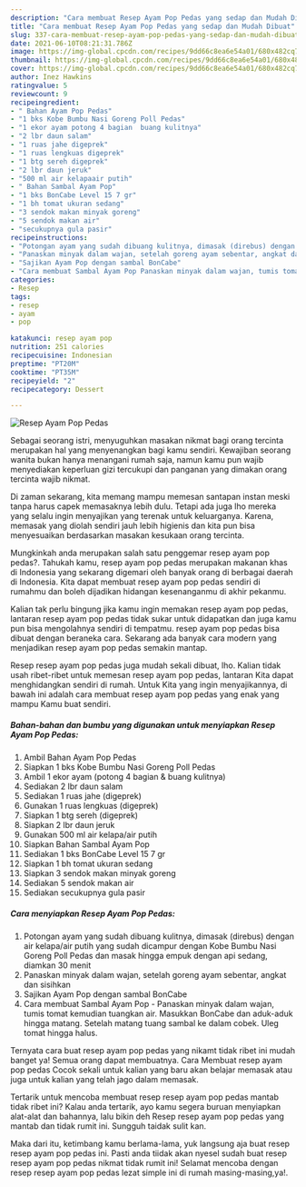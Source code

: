 ```yaml
---
description: "Cara membuat Resep Ayam Pop Pedas yang sedap dan Mudah Dibuat"
title: "Cara membuat Resep Ayam Pop Pedas yang sedap dan Mudah Dibuat"
slug: 337-cara-membuat-resep-ayam-pop-pedas-yang-sedap-dan-mudah-dibuat
date: 2021-06-10T08:21:31.786Z
image: https://img-global.cpcdn.com/recipes/9dd66c8ea6e54a01/680x482cq70/resep-ayam-pop-pedas-foto-resep-utama.jpg
thumbnail: https://img-global.cpcdn.com/recipes/9dd66c8ea6e54a01/680x482cq70/resep-ayam-pop-pedas-foto-resep-utama.jpg
cover: https://img-global.cpcdn.com/recipes/9dd66c8ea6e54a01/680x482cq70/resep-ayam-pop-pedas-foto-resep-utama.jpg
author: Inez Hawkins
ratingvalue: 5
reviewcount: 9
recipeingredient:
- " Bahan Ayam Pop Pedas"
- "1 bks Kobe Bumbu Nasi Goreng Poll Pedas"
- "1 ekor ayam potong 4 bagian  buang kulitnya"
- "2 lbr daun salam"
- "1 ruas jahe digeprek"
- "1 ruas lengkuas digeprek"
- "1 btg sereh digeprek"
- "2 lbr daun jeruk"
- "500 ml air kelapaair putih"
- " Bahan Sambal Ayam Pop"
- "1 bks BonCabe Level 15 7 gr"
- "1 bh tomat ukuran sedang"
- "3 sendok makan minyak goreng"
- "5 sendok makan air"
- "secukupnya gula pasir"
recipeinstructions:
- "Potongan ayam yang sudah dibuang kulitnya, dimasak (direbus) dengan air kelapa/air putih yang sudah dicampur dengan Kobe Bumbu Nasi Goreng Poll Pedas dan masak hingga empuk dengan api sedang, diamkan 30 menit"
- "Panaskan minyak dalam wajan, setelah goreng ayam sebentar, angkat dan sisihkan"
- "Sajikan Ayam Pop dengan sambal BonCabe"
- "Cara membuat Sambal Ayam Pop Panaskan minyak dalam wajan, tumis tomat kemudian tuangkan air. Masukkan BonCabe dan aduk-aduk hingga matang. Setelah matang tuang sambal ke dalam cobek. Uleg tomat hingga halus."
categories:
- Resep
tags:
- resep
- ayam
- pop

katakunci: resep ayam pop 
nutrition: 251 calories
recipecuisine: Indonesian
preptime: "PT20M"
cooktime: "PT35M"
recipeyield: "2"
recipecategory: Dessert

---
```



![Resep Ayam Pop Pedas](https://img-global.cpcdn.com/recipes/9dd66c8ea6e54a01/680x482cq70/resep-ayam-pop-pedas-foto-resep-utama.jpg)

Sebagai seorang istri, menyuguhkan masakan nikmat bagi orang tercinta merupakan hal yang menyenangkan bagi kamu sendiri. Kewajiban seorang  wanita bukan hanya menangani rumah saja, namun kamu pun wajib menyediakan keperluan gizi tercukupi dan panganan yang dimakan orang tercinta wajib nikmat.

Di zaman  sekarang, kita memang mampu memesan santapan instan meski tanpa harus capek memasaknya lebih dulu. Tetapi ada juga lho mereka yang selalu ingin menyajikan yang terenak untuk keluarganya. Karena, memasak yang diolah sendiri jauh lebih higienis dan kita pun bisa menyesuaikan berdasarkan masakan kesukaan orang tercinta. 



Mungkinkah anda merupakan salah satu penggemar resep ayam pop pedas?. Tahukah kamu, resep ayam pop pedas merupakan makanan khas di Indonesia yang sekarang digemari oleh banyak orang di berbagai daerah di Indonesia. Kita dapat membuat resep ayam pop pedas sendiri di rumahmu dan boleh dijadikan hidangan kesenanganmu di akhir pekanmu.

Kalian tak perlu bingung jika kamu ingin memakan resep ayam pop pedas, lantaran resep ayam pop pedas tidak sukar untuk didapatkan dan juga kamu pun bisa mengolahnya sendiri di tempatmu. resep ayam pop pedas bisa dibuat dengan beraneka cara. Sekarang ada banyak cara modern yang menjadikan resep ayam pop pedas semakin mantap.

Resep resep ayam pop pedas juga mudah sekali dibuat, lho. Kalian tidak usah ribet-ribet untuk memesan resep ayam pop pedas, lantaran Kita dapat menghidangkan sendiri di rumah. Untuk Kita yang ingin menyajikannya, di bawah ini adalah cara membuat resep ayam pop pedas yang enak yang mampu Kamu buat sendiri.

<!--inarticleads1-->

##### Bahan-bahan dan bumbu yang digunakan untuk menyiapkan Resep Ayam Pop Pedas:

1. Ambil  Bahan Ayam Pop Pedas
1. Siapkan 1 bks Kobe Bumbu Nasi Goreng Poll Pedas
1. Ambil 1 ekor ayam (potong 4 bagian &amp; buang kulitnya)
1. Sediakan 2 lbr daun salam
1. Sediakan 1 ruas jahe (digeprek)
1. Gunakan 1 ruas lengkuas (digeprek)
1. Siapkan 1 btg sereh (digeprek)
1. Siapkan 2 lbr daun jeruk
1. Gunakan 500 ml air kelapa/air putih
1. Siapkan  Bahan Sambal Ayam Pop
1. Sediakan 1 bks BonCabe Level 15 7 gr
1. Siapkan 1 bh tomat ukuran sedang
1. Siapkan 3 sendok makan minyak goreng
1. Sediakan 5 sendok makan air
1. Sediakan secukupnya gula pasir




<!--inarticleads2-->

##### Cara menyiapkan Resep Ayam Pop Pedas:

1. Potongan ayam yang sudah dibuang kulitnya, dimasak (direbus) dengan air kelapa/air putih yang sudah dicampur dengan Kobe Bumbu Nasi Goreng Poll Pedas dan masak hingga empuk dengan api sedang, diamkan 30 menit
1. Panaskan minyak dalam wajan, setelah goreng ayam sebentar, angkat dan sisihkan
1. Sajikan Ayam Pop dengan sambal BonCabe
1. Cara membuat Sambal Ayam Pop - Panaskan minyak dalam wajan, tumis tomat kemudian tuangkan air. Masukkan BonCabe dan aduk-aduk hingga matang. Setelah matang tuang sambal ke dalam cobek. Uleg tomat hingga halus.




Ternyata cara buat resep ayam pop pedas yang nikamt tidak ribet ini mudah banget ya! Semua orang dapat membuatnya. Cara Membuat resep ayam pop pedas Cocok sekali untuk kalian yang baru akan belajar memasak atau juga untuk kalian yang telah jago dalam memasak.

Tertarik untuk mencoba membuat resep resep ayam pop pedas mantab tidak ribet ini? Kalau anda tertarik, ayo kamu segera buruan menyiapkan alat-alat dan bahannya, lalu bikin deh Resep resep ayam pop pedas yang mantab dan tidak rumit ini. Sungguh taidak sulit kan. 

Maka dari itu, ketimbang kamu berlama-lama, yuk langsung aja buat resep resep ayam pop pedas ini. Pasti anda tiidak akan nyesel sudah buat resep resep ayam pop pedas nikmat tidak rumit ini! Selamat mencoba dengan resep resep ayam pop pedas lezat simple ini di rumah masing-masing,ya!.

